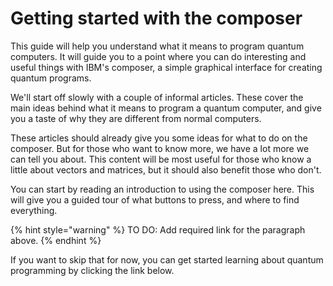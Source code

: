 # Getting started with the composer

This guide will help you understand what it means to program quantum computers. It will guide you to a point where you can do interesting and useful things with IBM's composer, a simple graphical interface for creating quantum programs.

We'll start off slowly with a couple of informal articles. These cover the main ideas behind what it means to program a quantum computer, and give you a taste of why they are different from normal computers.

These articles should already give you some ideas for what to do on the composer. But for those who want to know more, we have a lot more we can tell you about. This content will be most useful for those who know a little about vectors and matrices, but it should also benefit those who don't.

You can start by reading an introduction to using the composer here. This will give you a guided tour of what buttons to press, and where to find everything.

{% hint style="warning" %}
TO DO: Add required link for the paragraph above.
{% endhint %}

If you want to skip that for now, you can get started learning about quantum programming by clicking the link below.




